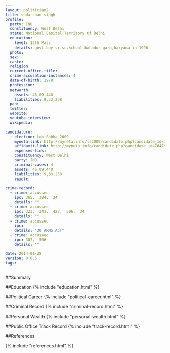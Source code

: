 ```yaml
---
layout: politician2
title: sudarshan singh
profile: 
  party: IND
  constituency: West Delhi
  state: National Capital Territory Of Delhi
  education: 
    level: 12th Pass
    details: govt.boy sr.sc.school bahadur garh,haryana in 1996
  photo: 
  sex: 
  caste: 
  religion: 
  current-office-title: 
  crime-accusation-instances: 4
  date-of-birth: 1978
  profession: 
  networth: 
    assets: 46,09,440
    liabilities: 9,33,258
  pan: 
  twitter: 
  website: 
  youtube-interview: 
  wikipedia: 

candidature: 
  - election: Lok Sabha 2009
    myneta-link: http://myneta.info/ls2009/candidate.php?candidate_id=7647
    affidavit-link: http://myneta.info/candidate.php?candidate_id=7647&scan=original
    expenses-link: 
    constituency: West Delhi 
    party: IND
    criminal-cases: 4
    assets: 46,09,440
    liabilities: 9,33,258
    result:  

crime-record: 
  - crime: accussed
    ipc: 365,  384,  34
    details: "" 
  - crime: accussed
    ipc: 323,  341,  427,  506,  34
    details: "" 
  - crime: accussed
    ipc: 
    details: "30 ARMS ACT" 
  - crime: accussed
    ipc: 307,  506
    details: "" 

date: 2014-01-28
version: 0.0.5
tags: 
---
```

##Summary


##Education
{% include "education.html" %}


##Political Career
{% include "political-career.html" %}


##Criminal Record
{% include "criminal-record.html" %}


##Personal Wealth
{% include "personal-wealth.html" %}


##Public Office Track Record
{% include "track-record.html" %}


##References


{% include "references.html" %}